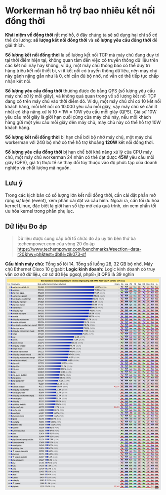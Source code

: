 # Workerman hỗ trợ bao nhiêu kết nối đồng thời

**Khái niệm về đồng thời** rất mơ hồ, ở đây chúng ta sẽ sử dụng hai chỉ số có thể đo lường: **số lượng kết nối đồng thời** và **số lượng yêu cầu đồng thời** để giải thích.

**Số lượng kết nối đồng thời** là số lượng kết nối TCP mà máy chủ đang duy trì tại thời điểm hiện tại, không quan tâm đến việc có truyền thông dữ liệu trên các kết nối này hay không, ví dụ, một máy chủ thông báo có thể duy trì hàng triệu kết nối thiết bị, vì ít kết nối có truyền thông dữ liệu, nên máy chủ này gánh nặng gần như là 0, chỉ cần đủ bộ nhớ, nó vẫn có thể tiếp tục chấp nhận kết nối.

**Số lượng yêu cầu đồng thời** thường được đo bằng QPS (số lượng yêu cầu máy chủ xử lý mỗi giây), và không quá quan trọng về số lượng kết nối TCP đang có trên máy chủ vào thời điểm đó. Ví dụ, một máy chủ chỉ có 10 kết nối khách hàng, mỗi kết nối có 10.000 yêu cầu mỗi giây, vậy máy chủ sẽ cần ít nhất có khả năng xử lý 10 * 1W = 10W yêu cầu mỗi giây (QPS). Giả sử 10W yêu cầu mỗi giây là giới hạn cuối cùng của máy chủ này, nếu mỗi khách hàng gửi một yêu cầu mỗi giây đến máy chủ, máy chủ này có thể hỗ trợ 10W khách hàng.  
  
**Số lượng kết nối đồng thời** bị hạn chế bởi bộ nhớ máy chủ, một máy chủ workerman với 24G bộ nhớ có thể hỗ trợ khoảng **120W** kết nối đồng thời.

**Số lượng yêu cầu đồng thời** bị hạn chế bởi khả năng xử lý của CPU máy chủ, một máy chủ workerman 24 nhân có thể đạt được **45W** yêu cầu mỗi giây (QPS), giá trị thực tế sẽ thay đổi tùy thuộc vào độ phức tạp của doanh nghiệp và chất lượng mã nguồn.

## Lưu ý

Trong các kịch bản có số lượng lớn kết nối đồng thời, cần cài đặt phần mở rộng sự kiện (event), xem phần cài đặt và cấu hình. Ngoài ra, cần tối ưu hóa kernel Linux, đặc biệt là giới hạn số tệp mở của quá trình, xin xem phần tối ưu hóa kernel trong phần phụ lục.

## Dữ liệu Đo áp

> Dữ liệu được cung cấp bởi tổ chức đo áp uy tín bên thứ ba techempower.com của vòng 20 đo áp
https://www.techempower.com/benchmarks/#section=data-r20&hw=ph&test=db&l=zik073-sf

**Cấu hình máy chủ:**
Tổng số lõi 14, Tổng số luồng 28, 32 GB bộ nhớ, Máy chủ Ethernet Cisco 10 gigabit
**Logic kinh doanh:**
Logic kinh doanh có truy vấn cơ sở dữ liệu, cơ sở dữ liệu pgsql, php8+jit
QPS là 39 nghìn
![](../images/screenshot_1636522357217.png)
